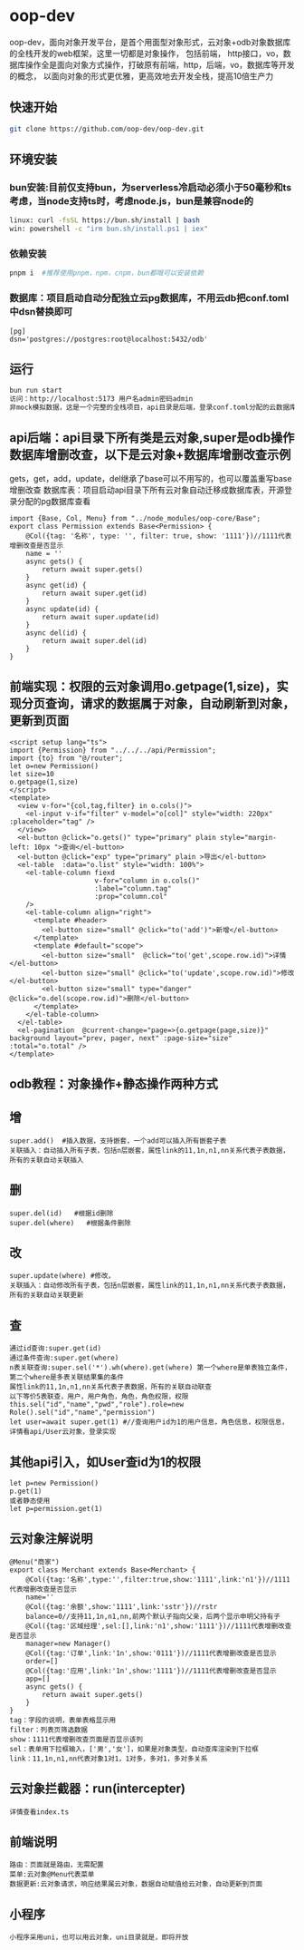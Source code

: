 # oop-dev
oop-dev，面向对象开发平台，是首个用面型对象形式，云对象+odb对象数据库的全栈开发的web框架，这里一切都是对象操作， 包括前端，
http接口，vo，数据库操作全是面向对象方式操作，打破原有前端，http，后端，vo，数据库等开发的概念，
以面向对象的形式更优雅，更高效地去开发全栈，提高10倍生产力
## 快速开始
```sh
git clone https://github.com/oop-dev/oop-dev.git
```

## 环境安装  
### bun安装:目前仅支持bun，为serverless冷启动必须小于50毫秒和ts考虑，当node支持ts时，考虑node.js，bun是兼容node的
```sh
linux: curl -fsSL https://bun.sh/install | bash
win: powershell -c "irm bun.sh/install.ps1 | iex"
```
### 依赖安装
```sh
pnpm i  #推荐使用pnpm，npm，cnpm，bun都哦可以安装依赖
```

### 数据库：项目启动自动分配独立云pg数据库，不用云db把conf.toml中dsn替换即可
```
[pg]
dsn='postgres://postgres:root@localhost:5432/odb'
```

## 运行
```sh
bun run start
访问：http://localhost:5173 用户名admin密码admin
非mock模拟数据，这是一个完整的全栈项目，api目录是后端，登录conf.toml分配的云数据库，可查看数据
```


## api后端：api目录下所有类是云对象,super是odb操作数据库增删改查，以下是云对象+数据库增删改查示例
gets，get，add，update，del继承了base可以不用写的，也可以覆盖重写base增删改查
数据库表：项目启动api目录下所有云对象自动迁移成数据库表，开源登录分配的pg数据库查看
```
import {Base, Col, Menu} from "../node_modules/oop-core/Base";
export class Permission extends Base<Permission> {
    @Col({tag: '名称', type: '', filter: true, show: '1111'})//1111代表增删改查是否显示
    name = ''
    async gets() {
        return await super.gets()
    }
    async get(id) {
        return await super.get(id)
    }
    async update(id) {
        return await super.update(id)
    }
    async del(id) {
        return await super.del(id)
    }
}
``` 
## 前端实现：权限的云对象调用o.getpage(1,size)，实现分页查询，请求的数据属于对象，自动刷新到对象，更新到页面
```
<script setup lang="ts">
import {Permission} from "../../../api/Permission";
import {to} from "@/router";
let o=new Permission()
let size=10
o.getpage(1,size)
</script>
<template>
  <view v-for="{col,tag,filter} in o.cols()">
    <el-input v-if="filter" v-model="o[col]" style="width: 220px" :placeholder="tag" />
  </view>
  <el-button @click="o.gets()" type="primary" plain style="margin-left: 10px ">查询</el-button>
  <el-button @click="exp" type="primary" plain >导出</el-button>
  <el-table  :data="o.list" style="width: 100%">
    <el-table-column fiexd
                     v-for="column in o.cols()"
                     :label="column.tag"
                     :prop="column.col"
    />
    <el-table-column align="right">
      <template #header>
        <el-button size="small" @click="to('add')">新增</el-button>
      </template>
      <template #default="scope">
        <el-button size="small"  @click="to('get',scope.row.id)">详情</el-button>
        <el-button size="small" @click="to('update',scope.row.id)">修改</el-button>
        <el-button size="small" type="danger" @click="o.del(scope.row.id)">删除</el-button>
      </template>
    </el-table-column>    
  </el-table>
  <el-pagination  @current-change="page=>{o.getpage(page,size)}" background layout="prev, pager, next" :page-size="size" :total="o.total" />
</template>

```
## odb教程：对象操作+静态操作两种方式
## 增
```
super.add()  #插入数据，支持嵌套，一个add可以插入所有嵌套子表
关联插入：自动插入所有子表，包括n层嵌套，属性link的11,1n,n1,nn关系代表子表数据，所有的关联自动关联插入
```
## 删
```
super.del(id)   #根据id删除
super.del(where)   #根据条件删除
```
## 改
```
super.update(where) #修改，
关联插入：自动修改所有子表，包括n层嵌套，属性link的11,1n,n1,nn关系代表子表数据，所有的关联自动关联更新
```
## 查
```
通过id查询:super.get(id)
通过条件查询:super.get(where)
n表关联查询:super.sel('*').wh(where).get(where) 第一个where是单表独立条件，第二个where是多表关联结果集的条件
属性link的11,1n,n1,nn关系代表子表数据，所有的关联自动联查
以下等价5表联查，用户，用户角色，角色，角色权限，权限
this.sel("id","name","pwd","role").role=new Role().sel("id","name","permission")
let user=await super.get(1) #//查询用户id为1的用户信息，角色信息，权限信息，详情看api/User云对象，登录实现
```
## 其他api引入，如User查id为1的权限
```
let p=new Permission()
p.get(1)
或者静态使用
let p=permission.get(1)
```
## 云对象注解说明
```
@Menu("商家")
export class Merchant extends Base<Merchant> {
    @Col({tag:'名称',type:'',filter:true,show:'1111',link:'n1'})//1111代表增删改查是否显示
    name=''
    @Col({tag:'余额',show:'1111',link:'sstr'})//rstr
    balance=0//支持11,1n,n1,nn,前两个默认子指向父亲，后两个显示申明父持有子
    @Col({tag:'区域经理',sel:[],link:'n1',show:'1111'})//1111代表增删改查是否显示
    manager=new Manager()
    @Col({tag:'订单',link:'1n',show:'0111'})//1111代表增删改查是否显示
    order=[]
    @Col({tag:'应用',link:'1n',show:'1111'})//1111代表增删改查是否显示
    app=[]
    async gets() {
        return await super.gets()
    }
}
tag：字段的说明，表单表格显示用
filter：列表页筛选数据
show：1111代表增删改查页面是否显示该列
sel：表单用下拉框输入，['男','女']，如果是对象类型，自动查库渲染到下拉框
link：11,1n,n1,nn代表对象1对1，1对多，多对1，多对多关系
```
## 云对象拦截器：run(intercepter)
```
详情查看index.ts
```
## 前端说明
```
路由：页面就是路由，无需配置
菜单:云对象@Menu代表菜单
数据更新:云对象请求，响应结果属云对象，数据自动赋值给云对象，自动更新到页面
```
## 小程序
```
小程序采用uni，也可以用云对象，uni目录就是，即将开放
```
